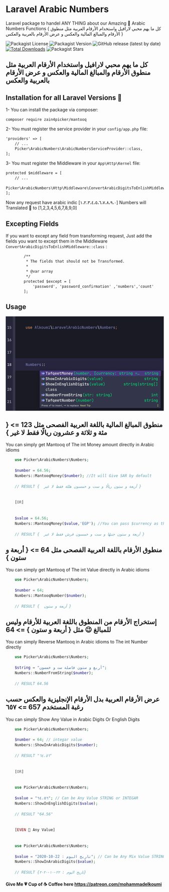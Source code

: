 # Laravel Arabic Numbers
Laravel package to handel ANY THING about our Amazing 💝 Arabic Numbers Functions { كل ما يهم محبي لارافيل واستخدام الأرقام العربية مثل منطوق الأرقام والمبالغ المالية والعكس و عرض الأرقام بالعربية والعكس }

![Packagist License](https://img.shields.io/packagist/l/zain4picker/mantooq) ![Packagist Version](https://img.shields.io/packagist/v/zain4picker/mantooq) ![GitHub release (latest by date)](https://img.shields.io/github/v/release/zain4picker/mantooq?color=red)  [![Total Downloads](https://poser.pugx.org/zain4picker/mantooq/downloads)](//packagist.org/packages/zain4picker/mantooq) ![Packagist Stars](https://img.shields.io/packagist/stars/zain4picker/mantooq?color=yellow)
## كل ما يهم محبي لارافيل واستخدام الأرقام العربية مثل منطوق الأرقام والمبالغ المالية والعكس و عرض الأرقام بالعربية والعكس 
## Installation for all Laravel Versions 🥳
1- You can install the package via composer:

    composer require zain4picker/mantooq

2- You must register the service provider in your `config/app.php` file:

    'providers' => [
        // ...
        Picker\ArabicNumbers\ArabicNumbersServiceProvider::class,
    ];

3- You must register the Middleware in your `App\Http\Kernel` file:

    protected $middleware = [
        // ...
        Picker\ArabicNumbers\Http\Middleware\ConvertArabicDigitsToEnlishMiddleware::class
    ];

Now any request have arabic indic [١،٢،٣،٤،٥،٦،٧،٨،٩،٠] Numbers will Translated 🥳 to [1,2,3,4,5,6,7,8,9,0] 

## Excepting Fields 
If you want to except any field from transforming request, Just add the fields you want to except them in the Middleware `ConvertArabicDigitsToEnlishMiddleware::class` :

	        /**
             * The fields that should not be Transformed.
             *
             * @var array
             */
            protected $except = [
                'password', 'password_confirmation' ,'numbers','count'
            ];

## Usage
![Arabic Numbers](imags/numbers.png)

##   منطوق المبالغ المالية باللغة العربية الفصحى مثل 123 => { مئة و ثلاثة و عشرون ريالًا فقط لا غير } 
You can simply get Mantooq of The int Money amount directly in Arabic idioms 
```php
    use Picker\ArabicNumbers\Numbers;

    $number = 64.56;
    Numbers::MantooqMoney($number); //It will Give SAR by default

    // RESULT {  أربعة و ستون ريالًا و ست و خمسون هللة فقط لا غير }


    [OR]


    $value = 64.56;
    Numbers::MantooqMoney($value,'EGP'); //You can pass $currency as the second @param

    // RESULT {  أربعة و ستون جنيهًا و ست و خمسون قرش فقط لا غير }
```

##   منطوق الأرقام باللغة العربية الفصحى مثل 64 => { أربعة و ستون } 
You can simply get Mantooq of The int Value directly in Arabic idioms 
```php
    use Picker\ArabicNumbers\Numbers;

    $number = 64;
    Numbers::MantooqNumber($number);

    // RESULT {  أربعة و ستون }
```
## إستخراج الأرقام من المنطوق باللغة العربية للأرقام وليس للمبالغ 😉 مثل { أربعة و ستون } => 64
You can simply Reverse Mantooq in Arabic idioms to The int Number directly 
```php
    use Picker\ArabicNumbers\Numbers;

    $string = "أربع و ستون فاصلة ست و خمسون";
    Numbers::NumberFromString($number);

    // RESULT 64.56
```
## عرض الأرقام العربية بدل الأرقام الإنجليزية والعكس حسب رغبة المستخدم 657 =>  ٦٥٧
You can simply Show Any Value in Arabic Digits Or English Digits
```php
    use Picker\ArabicNumbers\Numbers;

    $number = 64; // integar value
    Numbers::ShowInArabicDigits($number);

    // RESULT "٦٤.٥٦"


    [OR]


    use Picker\ArabicNumbers\Numbers;

    $value = "٦٤.٥٦"; // Can be Any Value STRING or INTEGAR
    Numbers::ShowInEnglishDigits($value);

    // RESULT "64.56"


    [EVEN 🥳 Any Value]


    use Picker\ArabicNumbers\Numbers;

    $value = "تاريخ اليوم : 22-10-2020"; // Can be Any Mix Value STRING with INTEGAR
    Numbers::ShowInArabicDigits($value);

    // RESULT {تاريخ اليوم : ٢٢-١٠-٢٠٢٠}
```
#### Give Me 💗 Cup of ☕️ Coffee here https://patreon.com/mohammadelkoumi
